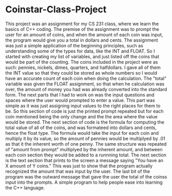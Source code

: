 # Coinstar-Class-Project
This project was an assignment for my CS 231 class, where we learn the basics of C++ coding.
The premise of the assignment was to prompt the user for an amount of coins, and when the amount of each coin was input, the program would give you a total in dollars and cents.
The assignment was just a simple application of the beginning principles, such as understanding some of the types for data, like the INT and FLOAT.
So I started with creating my list of variables, and just listed off the coins that would be part of the counting.
The coins included in the project were as such: pennies, nickels, dimes, quarters, and halfdollars.
I gave all of them the INT value so that they could be stored as whole numbers so I would have an accurate count of each coin when doing the calculation.
The "total" variable was given the FLOAT assignment, so that when he calculation was over, the amount of money you had was already converted into the standard form.
The next parts that I had to work on was the input questions and spaces where the user would prompted to enter a value.
This part was simple as it was just assigning input values to the right places for them to be.
So this section of code is just the printed prompt repeated but for each coin mentioned being the only change and the the area where the value would be stored.
The next section of code is the formula for computing the total value of all of the coins, and was formateed into dollars and cents, hence the float type.
The formula would take the input for each coin and multiply it by its value, so the amount of pennies would be multiplyed by .01 as that it the inherent worth of one penny.
The same structure was repeated of "amount from prompt" multiplyed by the inherent amount, and between each coin section they would be added to a runnning total.
The next section is the text section that prints to the screen a message saying "You have an X amount of Y coins."
This was just to show that the program actually recognized the amount that was input by the user.
The last bit of the program was the outward message that gave the user the total of the coinss input into the prompts.
A simple program to help people ease into learning the C++ language.
